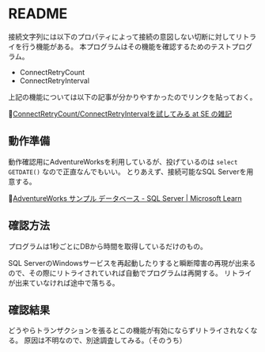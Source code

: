 ﻿# README

接続文字列には以下のプロパティによって接続の意図しない切断に対してリトライを行う機能がある。
本プログラムはその機能を確認するためのテストプログラム。

- ConnectRetryCount
- ConnectRetryInterval

上記の機能については以下の記事が分かりやすかったのでリンクを貼っておく。

🔗[ConnectRetryCount/ConnectRetryIntervalを試してみる at SE の雑記](https://blog.engineer-memo.com/2015/12/11/connectretrycountconnectretryinterval%E3%82%92%E8%A9%A6%E3%81%97%E3%81%A6%E3%81%BF%E3%82%8B/)

## 動作準備

動作確認用にAdventureWorksを利用しているが、投げているのは `select GETDATE()` なので正直なんでもいい。
とりあえず、接続可能なSQL Serverを用意する。

🔗[AdventureWorks サンプル データベース - SQL Server | Microsoft Learn](https://learn.microsoft.com/ja-jp/sql/samples/adventureworks-install-configure?view=sql-server-ver16&tabs=ssms)

## 確認方法

プログラムは1秒ごとにDBから時間を取得しているだけのもの。

SQL ServerのWindowsサービスを再起動したりすると瞬断障害の再現が出来るので、その際にリトライされていれば自動でプログラムは再開する。
リトライが出来ていなければ途中で落ちる。

## 確認結果

どうやらトランザクションを張るとこの機能が有効にならずリトライされなくなる。
原因は不明なので、別途調査してみる。（そのうち）
